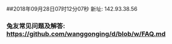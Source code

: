 ##2018年09月28日07时12分07秒 新址: 142.93.38.56
### 兔友常见问题及解答: https://github.com/wanggonging/d/blob/w/FAQ.md
